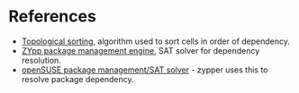 # References
  * [Topological sorting](http://en.wikipedia.org/wiki/Topological_sorting), algorithm used to sort cells in order of dependency.
  * [ZYpp package management engine](http://en.wikipedia.org/wiki/ZYpp), SAT solver for dependency resolution.
  * [openSUSE package management/SAT solver](http://en.opensuse.org/Package_management/Sat_solver) - zypper uses this to resolve package dependency.
